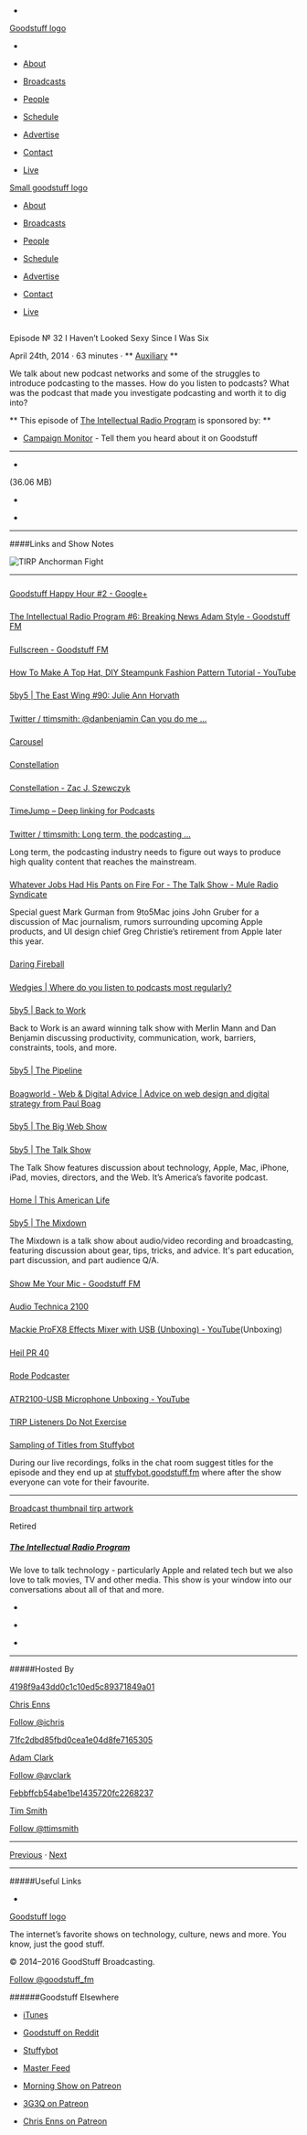 

-
[Goodstuff logo](http://www.goodstuff.fm/)[](/assets/goodstuff_logo-17c1fe6f378352de5d7345f76152130b.svg)

-


-  [About](/about)

-  [Broadcasts](/broadcasts)

-  [People](/people)

-  [Schedule](/schedule)

-  [Advertise](/advertise)

-  [Contact](/contact)

-  [Live](/live)


[Small goodstuff logo](http://www.goodstuff.fm/)[](/assets/small_goodstuff_logo-bf032e72b9ec41494f4d90905f1ad619.svg)


-  [About](/about)

-  [Broadcasts](/broadcasts)

-  [People](/people)

-  [Schedule](/schedule)

-  [Advertise](/advertise)

-  [Contact](/contact)

-  [Live](/live)


##
Episode № 32
I Haven’t Looked Sexy Since I Was Six


April 24th, 2014
·
63
minutes
·
**
[Auxiliary](/auxiliary/2)
**


We talk about new podcast networks and some of the struggles to introduce podcasting to the masses. How do you listen to podcasts? What was the podcast that made you investigate podcasting and worth it to dig into?


**
This episode of
[The Intellectual Radio Program](/tirp)
is sponsored by:
**


-  [Campaign Monitor](http://www.campaignmonitor.com/) - Tell them you heard about it on Goodstuff


------------------------------


-
[](https://goodstuffs3.s3.amazonaws.com/uploads/tirp-32.mp3)(36.06 MB)

-
[](http://twitter.com/intent/tweet?text=The%20Intellectual%20Radio%20Program%20%E2%84%96%2032%20on%20@goodstuff_fm%20-%20http://goodstuff.fm/tirp/32)

-
[](http://www.facebook.com/sharer/sharer.php?u=http://goodstuff.fm/tirp/32)


------------------------------


####Links and Show Notes


![TIRP Anchorman Fight](http://f.cl.ly/items/0i412r0W243Y1Z0b1I3x/tirp-anchorman-fight.jpg)


------------------------------


#####
[Goodstuff Happy Hour #2 - Google+](https://plus.google.com/events/c7rg9sb67u4k2funer1524ia0kk)


#####
[The Intellectual Radio Program #6: Breaking News Adam Style - Goodstuff FM](http://goodstuff.fm/tirp/6)


#####
[Fullscreen - Goodstuff FM](http://goodstuff.fm/fullscreen)


#####
[How To Make A Top Hat, DIY Steampunk Fashion Pattern Tutorial - YouTube](https://www.youtube.com/watch?v=3WclYUYe6k4)


#####
[5by5 | The East Wing #90: Julie Ann Horvath](http://5by5.tv/eastwing/90)


#####
[Twitter / ttimsmith: @danbenjamin Can you do me ...](https://twitter.com/ttimsmith/status/459069381301915648)


#####
[Carousel](https://www.carousel.com/)


#####
[Constellation](http://constellation.fm/)


#####
[Constellation - Zac J. Szewczyk](http://zacjszewczyk.com/Structure/Constellation.htm)


#####
[TimeJump – Deep linking for Podcasts](http://davatron5000.github.io/TimeJump/)


#####
[Twitter / ttimsmith: Long term, the podcasting ...](https://twitter.com/ttimsmith/status/459196930091155456)


Long term, the podcasting industry needs to figure out ways to produce high quality content that reaches the mainstream.


#####
[Whatever Jobs Had His Pants on Fire For - The Talk Show - Mule Radio Syndicate](http://www.muleradio.net/thetalkshow/79/)


Special guest Mark Gurman from 9to5Mac joins John Gruber for a discussion of Mac journalism, rumors surrounding upcoming Apple products, and UI design chief Greg Christie’s retirement from Apple later this year.


#####
[Daring Fireball](http://daringfireball.net/)


#####
[Wedgies | Where do you listen to podcasts most regularly?](https://www.wedgies.com/question/535969b34cf479020000006d)


#####
[5by5 | Back to Work](http://5by5.tv/b2w)


Back to Work is an award winning talk show with Merlin Mann and Dan Benjamin discussing productivity, communication, work, barriers, constraints, tools, and more.


#####
[5by5 | The Pipeline](http://5by5.tv/pipeline)


#####
[Boagworld - Web & Digital Advice | Advice on web design and digital strategy from Paul Boag](http://boagworld.com/)


#####
[5by5 | The Big Web Show](http://5by5.tv/bigwebshow)


#####
[5by5 | The Talk Show](http://5by5.tv/talkshow)


The Talk Show features discussion about technology, Apple, Mac, iPhone, iPad, movies, directors, and the Web. It’s America’s favorite podcast.


#####
[Home | This American Life](http://www.thisamericanlife.org/)


#####
[5by5 | The Mixdown](http://5by5.tv/mixdown)


The Mixdown is a talk show about audio/video recording and broadcasting, featuring discussion about gear, tips, tricks, and advice. It's part education, part discussion, and part audience Q/A.


#####
[Show Me Your Mic - Goodstuff FM](http://goodstuff.fm/smym)


#####
[Audio Technica 2100](http://www.bhphotovideo.com/c/product/751977-REG/Audio_Technica_ATR2100_USB_ATR2100_USB_Cardioid_Dynamic_USB.html/BI/19457/KBID/11631/kw/AUATR2100USB/DFF/d10-v2-t1-xAUATR2100USB)


#####
[Mackie ProFX8 Effects Mixer with USB (Unboxing) - YouTube](https://www.youtube.com/watch?v=NZ4dmT2C0Bg)(Unboxing)


#####
[Heil PR 40](http://www.bhphotovideo.com/c/product/608326-REG/Heil_Sound_PR_40_PR_40_Dynamic_Super.html/BI/19457/KBID/11631/kw/HEPR40/DFF/d10-v2-t1-xHEPR40)


#####
[Rode Podcaster](http://www.bhphotovideo.com/c/product/450171-REG/Rode_PODCASTER_Podcaster_USB_Broadcast_Microphone.html/BI/19457/KBID/11631/kw/ROPODCASTER/DFF/d10-v2-t1-xROPODCASTER)


#####
[ATR2100-USB Microphone Unboxing - YouTube](https://www.youtube.com/watch?v=piM-9JTdVC8)


#####
[TIRP Listeners Do Not Exercise](http://glui.me/?i=dea9vc73mtalqho/2014-04-24_at_1.03_PM.png/)


#####
[Sampling of Titles from Stuffybot](http://glui.me/?i=l6y0v3i9rpef85k/2014-04-24_at_2.25_PM.png/)


During our live recordings, folks in the chat room suggest titles for the episode and they end up at  [stuffybot.goodstuff.fm](http://stuffybot.goodstuff.fm) where after the show everyone can vote for their favourite.


------------------------------


[Broadcast thumbnail tirp artwork](/tirp)[](https://goodstuffs3.s3.amazonaws.com/uploads/broadcast/image/15/broadcast_thumbnail_tirp_artwork.png)

Retired


##### [The Intellectual Radio Program](/tirp)


We love to talk technology - particularly Apple and related tech but we also love to talk movies, TV and other media. This show is your window into our conversations about all of that and more.

-
[](https://itunes.apple.com/us/podcast/intellectual-radio-program/id682246844)

-
[](/tirp/feed)

-
[](mailto:chris@goodstuff.fm?cc=sponsorship%40goodstuff.fm&subject=%5BGoodStuff%20FM%5D%20Sponsorship%20Inquiry%20for%20The%20Intellectual%20Radio%20Program)


------------------------------


#####Hosted By


[4198f9a43dd0c1c10ed5c89371849a01](/people/chris-enns)[](http://gravatar.com/avatar/4198f9a43dd0c1c10ed5c89371849a01.png?s=300&r=pg)

[Chris Enns](/people/chris-enns)


[Follow @ichris](https://twitter.com/ichris)


[71fc2dbd85fbd0cea1e04d8fe7165305](/people/avclark)[](http://gravatar.com/avatar/71fc2dbd85fbd0cea1e04d8fe7165305.png?s=300&r=pg)

[Adam Clark](/people/avclark)


[Follow @avclark](https://twitter.com/avclark)


[Febbffcb54abe1be1435720fc2268237](/people/ttimsmith)[](http://gravatar.com/avatar/febbffcb54abe1be1435720fc2268237.png?s=300&r=pg)

[Tim Smith](/people/ttimsmith)


[Follow @ttimsmith](https://twitter.com/ttimsmith)


------------------------------


[Previous](/tirp/31)
·
[Next](/tirp/33)


------------------------------


#####Useful Links

-
[](mailto:chris@goodstuff.fm?subject=%5BGoodstuff%20FM%5D%20Feedback%20for%20The%20Intellectual%20Radio%20Program)


[Goodstuff logo](http://www.goodstuff.fm/)[](/assets/goodstuff_logo-17c1fe6f378352de5d7345f76152130b.svg)


The internet’s favorite shows on technology, culture, news and more. You know, just the good stuff.


© 2014–2016 GoodStuff Broadcasting.

[Follow @goodstuff_fm](https://twitter.com/goodstufffm)


######Goodstuff Elsewhere

-  [iTunes](https://itunes.apple.com/us/artist/goodstuff-fm/id843385597?mt=2)

-  [Goodstuff on Reddit](https://www.reddit.com/r/Goodstuff_fm/)

-  [Stuffybot](http://stuffybot.goodstuff.fm)

-  [Master Feed](/master/feed)

-  [Morning Show on Patreon](https://www.patreon.com/morningshow)

-  [3G3Q on Patreon](https://www.patreon.com/3g3q)

-  [Chris Enns on Patreon](https://www.patreon.com/ichris)

